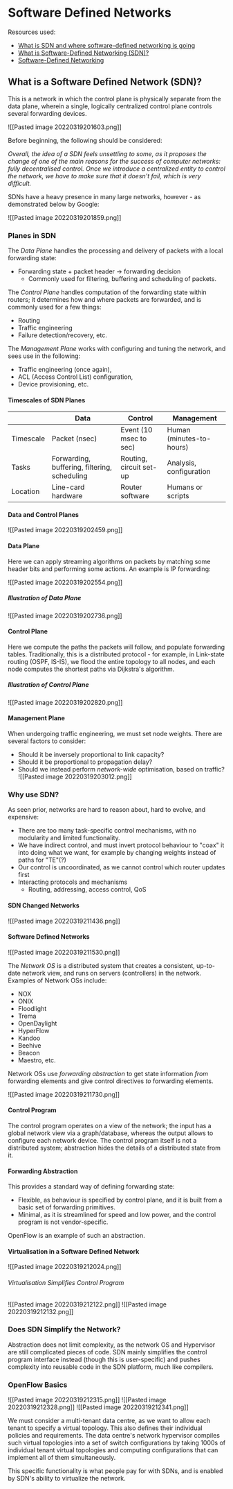 # Software Defined Networks
Resources used:
- [What is SDN and where software-defined networking is going](https://www.networkworld.com/article/3209131/what-sdn-is-and-where-its-going.html)
- [What is Software-Defined Networking (SDN)?](https://www.vmware.com/topics/glossary/content/software-defined-networking)
- [Software-Defined Networking](https://www.cisco.com/c/en_uk/solutions/software-defined-networking/overview.html)

## What is a Software Defined Network (SDN)?
This is a network in which the control plane is physically separate from the data plane, wherein a single, logically centralized control plane controls several forwarding devices.

![[Pasted image 20220319201603.png]]

Before beginning, the following should be considered:

*Overall, the idea of a SDN feels unsettling to some, as it proposes the change of one of the main reasons for the success of computer networks: fully decentralised control. Once we introduce a centralized entity to control the network, we have to make sure that it doesn't fail, which is very difficult.*

SDNs have a heavy presence in many large networks, however - as demonstrated below by Google:

![[Pasted image 20220319201859.png]]

### Planes in SDN
The *Data Plane* handles the processing and delivery of packets with a local forwarding state:
- Forwarding state + packet header -> forwarding decision
	- Commonly used for filtering, buffering and scheduling of packets.

 The *Control Plane* handles computation of the forwarding state within routers; it determines how and where packets are forwarded, and is commonly used for a few things:
 - Routing
 - Traffic engineering
 - Failure detection/recovery, etc.

The *Management Plane* works with configuring and tuning the network, and sees use in the following:
- Traffic engineering (once again),
- ACL (Access Control List) configuration,
- Device provisioning, etc.

#### Timescales of SDN Planes
| | Data | Control | Management |
| --- | --- | --- | --- |
| Timescale | Packet (nsec) | Event (10 msec to sec) | Human (minutes-to-hours) |
| Tasks | Forwarding, buffering, filtering, scheduling | Routing, circuit set-up | Analysis, configuration |
| Location | Line-card hardware | Router software | Humans or scripts |

#### Data and Control Planes
![[Pasted image 20220319202459.png]]

#### Data Plane

Here we can apply streaming algorithms on packets by matching some header bits and performing some actions. An example is IP forwarding:

![[Pasted image 20220319202554.png]]

##### Illustration of Data Plane
![[Pasted image 20220319202736.png]]

#### Control Plane
Here we compute the paths the packets will follow, and populate forwarding tables. Traditionally, this is a distributed protocol - for example, in Link-state routing (OSPF, IS-IS), we flood the entire topology to all nodes, and each node computes the shortest paths via Dijkstra's algorithm.

##### Illustration of Control Plane
![[Pasted image 20220319202820.png]]

#### Management Plane
When undergoing traffic engineering, we must set node weights. There are several factors to consider:
- Should it be inversely proportional to link capacity?
- Should it be proportional to propagation delay?
- Should we instead perform *network-wide* optimisation, based on traffic?
![[Pasted image 20220319203012.png]]

### Why use SDN?
As seen prior, networks are hard to reason about, hard to evolve, and expensive:
- There are too many task-specific control mechanisms, with no modularity and limited functionality. 
- We have indirect control, and must invert protocol behaviour to "coax" it into doing what we want, for example by changing weights instead of paths for "TE"(?)
- Our control is uncoordinated, as we cannot control which router updates first
- Interacting protocols and mechanisms
	- Routing, addressing, access control, QoS

#### SDN Changed Networks
![[Pasted image 20220319211436.png]]

#### Software Defined Networks
![[Pasted image 20220319211530.png]]

The *Network OS* is a distributed system that creates a consistent, up-to-date network view, and runs on servers (controllers) in the network. Examples of Network OSs include:
- NOX
- ONIX
- Floodlight
- Trema
- OpenDaylight
- HyperFlow
- Kandoo
- Beehive
- Beacon
- Maestro, etc.

Network OSs use *forwarding abstraction* to get state information *from* forwarding elements and give control directives *to* forwarding elements.

![[Pasted image 20220319211730.png]]

#### Control Program
The control program operates on a view of the network; the input has a global network view via a graph/database, whereas the output allows to configure each network device. The control program itself is not a distributed system; abstraction hides the details of a distributed state from it.

#### Forwarding Abstraction
This provides a standard way of defining forwarding state:
- Flexible, as behaviour is specified by control plane, and it is built from a basic set of forwarding primitives.
- Minimal, as it is streamlined for speed and low power, and the control program is not vendor-specific.

OpenFlow is an example of such an abstraction.

#### Virtualisation in a Software Defined Network
![[Pasted image 20220319212024.png]]

###### Virtualisation Simplifies Control Program
![[Pasted image 20220319212122.png]]
![[Pasted image 20220319212132.png]]

### Does SDN Simplify the Network?
Abstraction does not limit complexity, as the network OS and Hypervisor are still complicated pieces of code. SDN mainly simplifies the control program interface instead (though this is user-specific) and pushes complexity into reusable code in the SDN platform, much like compilers.

### OpenFlow Basics
![[Pasted image 20220319212315.png]]
![[Pasted image 20220319212328.png]]
![[Pasted image 20220319212341.png]]

We must consider a multi-tenant data centre, as we want to allow each tenant to specify a virtual topology. This also defines their individual policies and requirements. The data centre's network hypervisor compiles such virtual topologies into a set of switch configurations by taking 1000s of individual tenant virtual topologies and computing configurations that can implement all of them simultaneously.

This specific functionality is what people pay for with SDNs, and is enabled by SDN's ability to virtualize the network.




